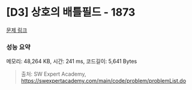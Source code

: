 # [D3] 상호의 배틀필드 - 1873 

[문제 링크](https://swexpertacademy.com/main/code/problem/problemDetail.do?contestProbId=AV5LyE7KD2ADFAXc) 

### 성능 요약

메모리: 48,264 KB, 시간: 241 ms, 코드길이: 5,641 Bytes



> 출처: SW Expert Academy, https://swexpertacademy.com/main/code/problem/problemList.do